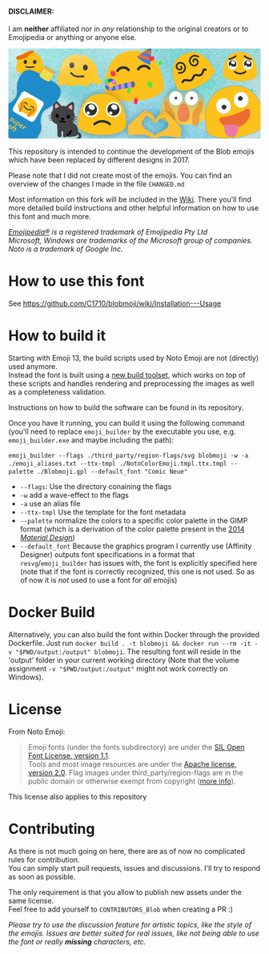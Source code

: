 #### DISCLAIMER:
I am **neither** affiliated nor in _any_ relationship to the original creators or to Emojipedia or anything or anyone else.

![Noto](images/noto.png)


This repository is intended to continue the development of the Blob emojis which have been replaced by different designs in 2017.

Please note that I did not create most of the emojis. You can find an overview of the changes I made in the file `CHANGED.md`

Most information on this fork will be included in the [Wiki](https://github.com/C1710/blobmoji/wiki). There you'll find more detailed build instructions and other helpful information on how to use this font and much more.

_[Emojipedia®](https://emojipedia.org) is a registered trademark of Emojipedia Pty Ltd_  
_Microsoft, Windows are trademarks of the Microsoft group of companies._  
_Noto is a trademark of Google Inc._

# How to use this font
See https://github.com/C1710/blobmoji/wiki/Installation---Usage

# How to build it
Starting with Emoji 13, the build scripts used by Noto Emoji are not (directly) used anymore.  
Instead the font is built using a [new build toolset](https://github.com/C1710/emoji_builder), which works on top of these scripts and handles rendering and preprocessing the images as well as a completeness validation.

Instructions on how to build the software can be found in its repository.

Once you have it running, you can build it using the following command (you'll need to replace `emoji_builder` by the executable you use, e.g. `emoji_builder.exe` and maybe including the path):
```
emoji_builder --flags ./third_party/region-flags/svg blobmoji -w -a ./emoji_aliases.txt --ttx-tmpl ./NotoColorEmoji.tmpl.ttx.tmpl --palette ./Blobmoji.gpl --default_font "Comic Neue"
```
- `--flags`: Use the directory conaining the flags
- `-w` add a wave-effect to the flags
- `-a` use an alias file
- `--ttx-tmpl` Use the template for the font metadata
- `--palette` normalize the colors to a specific color palette in the GIMP format (which is a derivation of the color palette present in the [2014 _Material Design_](https://material.io/archive/guidelines/style/color.html#color-color-palette))
- `--default_font` Because the graphics program I currently use (Affinity Designer) outputs font specifications in a format that `resvg`/`emoji_builder` has issues with, the font is explicitly specified here (note that if the font is correctly recognized, this one is not used. So as of now it is _not_ used to use a font for _all_ emojis)

# Docker Build
Alternatively, you can also build the font within Docker through the provided Dockerfile.
Just run `docker build . -t blobmoji && docker run --rm -it -v "$PWD/output:/output" blobmoji`. The resulting font will reside in the 'output' folder in your current working directory (Note that the volume assignment `-v "$PWD/output:/output"` might not work correctly on Windows).


# License

From Noto Emoji:
 > Emoji fonts (under the fonts subdirectory) are under the
[SIL Open Font License, version 1.1](fonts/LICENSE).<br/>
Tools and most image resources are under the [Apache license, version 2.0](./LICENSE).
Flag images under third_party/region-flags are in the public domain or
otherwise exempt from copyright ([more info](third_party/region-flags/LICENSE)).

This license also applies to this repository

# Contributing

As there is not much going on here, there are as of now no complicated rules for contribution.  
You can simply start pull requests, issues and discussions. I'll try to respond as soon as possible. 

The only requirement is that you allow to publish new assets under the same license.  
Feel free to add yourself to `CONTRIBUTORS_Blob` when creating a PR :)

_Please try to use the discussion feature for artistic topics, like the style of the emojis. Issues are better suited for real issues, like not being able to use the font or really **missing** characters, etc._

